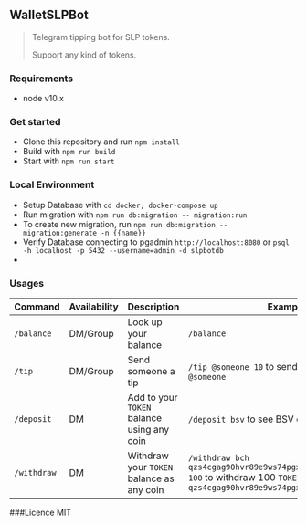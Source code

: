 ## WalletSLPBot

> Telegram tipping bot for SLP tokens.  
>
> Support any kind of tokens.

### Requirements
- node v10.x


### Get started

- Clone this repository and run `npm install`
- Build with `npm run build`
- Start with `npm run start`

### Local Environment
- Setup Database with `cd docker; docker-compose up`
- Run migration with `npm run db:migration -- migration:run`
- To create new migration, run `npm run db:migration -- migration:generate -n {{name}}`
- Verify Database connecting to pgadmin `http://localhost:8080` or `psql -h localhost -p 5432 --username=admin -d slpbotdb`
- 

### Usages

| Command     | Availability | Description                            | Example                                                                                                                                   |
| ----------- | ------------ | -------------------------------------- | ----------------------------------------------------------------------------------------------------------------------------------------- |
| `/balance`  | DM/Group     | Look up your balance               | `/balance`                                                                                                                                |
| `/tip`      | DM/Group     | Send someone a tip                     | `/tip @someone 10` to send 10 `TOKEN` to `@someone`                                                                                           |
| `/deposit`  | DM           | Add to your `TOKEN` balance using any coin | `/deposit bsv` to see BSV deposit instructions                                                                                            |
| `/withdraw` | DM           | Withdraw your `TOKEN` balance as any coin  | `/withdraw bch qzs4cgag90hvr89e9ws74pgx763j9u32pus3yf8n7w 100` to withdraw 100 `TOKEN` as BCH to `qzs4cgag90hvr89e9ws74pgx763j9u32pus3yf8n7w` |

###Licence
MIT